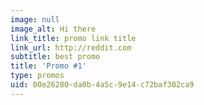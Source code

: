 ```yaml
---
image: null
image_alt: Hi there
link_title: promo link title
link_url: http://reddit.com
subtitle: best promo
title: 'Promo #1'
type: promos
uid: 00e26280-da0b-4a5c-9e14-c72baf302ca9
---
```

